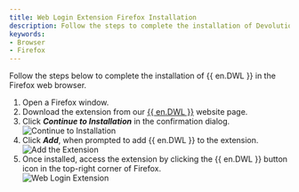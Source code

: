 ```yaml
---
title: Web Login Extension Firefox Installation
description: Follow the steps to complete the installation of Devolutions Web Login in the Firefox web browser. 
keywords:
- Browser
- Firefox
---
```


Follow the steps below to complete the installation of {{ en.DWL }} in the Firefox web browser.

1. Open a Firefox window.
1. Download the extension from our [{{ en.DWL }}](https://devolutions.net/web-login) website page.
1. Click ***Continue to Installation*** in the confirmation dialog.  
![Continue to Installation](https://webdevolutions.azureedge.net/docs/en/kb/KB4812.png)  
1. Click ***Add***, when prompted to add {{ en.DWL }} to the extension.  
![Add the Extension](https://webdevolutions.azureedge.net/docs/en/kb/KB4813.png)  
1. Once installed, access the extension by clicking the {{ en.DWL }} button icon in the top-right corner of Firefox.  
![Web Login Extension](https://webdevolutions.azureedge.net/docs/en/kb/KB4814.png)  